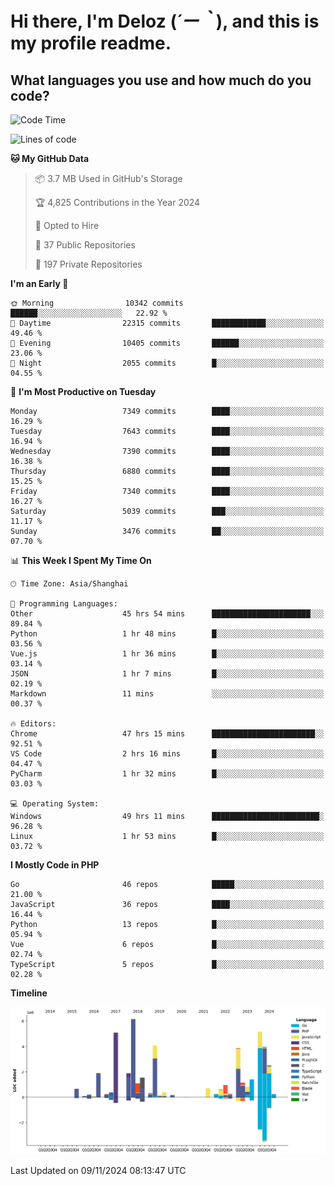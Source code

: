 # **Hi there, I'm Deloz (*´ー｀*), and this is my profile readme.**

## **What languages you use and how much do you code?**

<!--START_SECTION:waka-->
![Code Time](http://img.shields.io/badge/Code%20Time-5%2C010%20hrs%2045%20mins-blue)

![Lines of code](https://img.shields.io/badge/From%20Hello%20World%20I%27ve%20Written-46.3%20million%20lines%20of%20code-blue)

**🐱 My GitHub Data** 

> 📦 3.7 MB Used in GitHub's Storage 
 > 
> 🏆 4,825 Contributions in the Year 2024
 > 
> 💼 Opted to Hire
 > 
> 📜 37 Public Repositories 
 > 
> 🔑 197 Private Repositories 
 > 
**I'm an Early 🐤** 

```text
🌞 Morning                10342 commits       ██████░░░░░░░░░░░░░░░░░░░   22.92 % 
🌆 Daytime                22315 commits       ████████████░░░░░░░░░░░░░   49.46 % 
🌃 Evening                10405 commits       ██████░░░░░░░░░░░░░░░░░░░   23.06 % 
🌙 Night                  2055 commits        █░░░░░░░░░░░░░░░░░░░░░░░░   04.55 % 
```
📅 **I'm Most Productive on Tuesday** 

```text
Monday                   7349 commits        ████░░░░░░░░░░░░░░░░░░░░░   16.29 % 
Tuesday                  7643 commits        ████░░░░░░░░░░░░░░░░░░░░░   16.94 % 
Wednesday                7390 commits        ████░░░░░░░░░░░░░░░░░░░░░   16.38 % 
Thursday                 6880 commits        ████░░░░░░░░░░░░░░░░░░░░░   15.25 % 
Friday                   7340 commits        ████░░░░░░░░░░░░░░░░░░░░░   16.27 % 
Saturday                 5039 commits        ███░░░░░░░░░░░░░░░░░░░░░░   11.17 % 
Sunday                   3476 commits        ██░░░░░░░░░░░░░░░░░░░░░░░   07.70 % 
```


📊 **This Week I Spent My Time On** 

```text
🕑︎ Time Zone: Asia/Shanghai

💬 Programming Languages: 
Other                    45 hrs 54 mins      ██████████████████████░░░   89.84 % 
Python                   1 hr 48 mins        █░░░░░░░░░░░░░░░░░░░░░░░░   03.56 % 
Vue.js                   1 hr 36 mins        █░░░░░░░░░░░░░░░░░░░░░░░░   03.14 % 
JSON                     1 hr 7 mins         █░░░░░░░░░░░░░░░░░░░░░░░░   02.19 % 
Markdown                 11 mins             ░░░░░░░░░░░░░░░░░░░░░░░░░   00.37 % 

🔥 Editors: 
Chrome                   47 hrs 15 mins      ███████████████████████░░   92.51 % 
VS Code                  2 hrs 16 mins       █░░░░░░░░░░░░░░░░░░░░░░░░   04.47 % 
PyCharm                  1 hr 32 mins        █░░░░░░░░░░░░░░░░░░░░░░░░   03.03 % 

💻 Operating System: 
Windows                  49 hrs 11 mins      ████████████████████████░   96.28 % 
Linux                    1 hr 53 mins        █░░░░░░░░░░░░░░░░░░░░░░░░   03.72 % 
```

**I Mostly Code in PHP** 

```text
Go                       46 repos            █████░░░░░░░░░░░░░░░░░░░░   21.00 % 
JavaScript               36 repos            ████░░░░░░░░░░░░░░░░░░░░░   16.44 % 
Python                   13 repos            █░░░░░░░░░░░░░░░░░░░░░░░░   05.94 % 
Vue                      6 repos             █░░░░░░░░░░░░░░░░░░░░░░░░   02.74 % 
TypeScript               5 repos             █░░░░░░░░░░░░░░░░░░░░░░░░   02.28 % 
```



**Timeline**

![Lines of Code chart](https://raw.githubusercontent.com/deloz/deloz/main/assets/bar_graph.png)


 Last Updated on 09/11/2024 08:13:47 UTC
<!--END_SECTION:waka-->
